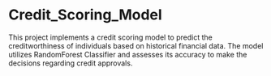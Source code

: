 # Credit_Scoring_Model

This project implements a credit scoring model to predict the creditworthiness of individuals based on historical financial data. The model utilizes RandomForest Classifier and assesses its accuracy to make the decisions regarding credit approvals.
